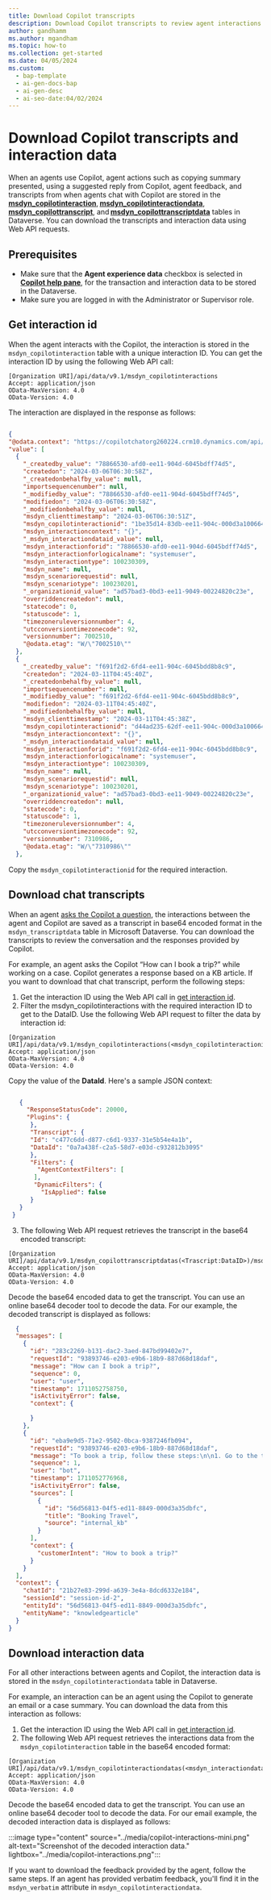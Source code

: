 ```yaml
---
title: Download Copilot transcripts
description: Download Copilot transcripts to review agent interactions and responses. 
author: gandhamm
ms.author: mgandham
ms.topic: how-to 
ms.collection: get-started 
ms.date: 04/05/2024
ms.custom:
  - bap-template
  - ai-gen-docs-bap
  - ai-gen-desc
  - ai-seo-date:04/02/2024
---
```


# Download Copilot transcripts and interaction data

When an agents use Copilot, agent actions such as copying summary presented, using a suggested reply from Copilot, agent feedback, and transcripts from when agents chat with Copilot are stored in the [**msdyn_copilotinteraction**](../develop/reference/entities/msdyn_copilotinteraction.md), [**msdyn_copilotinteractiondata**](../develop/reference/entities/msdyn_copilotinteractiondata.md), [**msdyn_copilottranscript**](../develop/reference/entities/msdyn_copilottranscript.md), and [**msdyn_copilottranscriptdata**](../develop/reference/entities/msdyn_copilottranscriptdata.md) tables in Dataverse. You can download the transcripts and interaction data using Web API requests.

## Prerequisites

- Make sure that the **Agent experience data** checkbox is selected in [**Copilot help pane**](../administer/copilot-enable-help-pane.md), for the transaction and interaction data to be stored in the Dataverse.
- Make sure you are logged in with the Administrator or Supervisor role.

## Get interaction id

When the agent interacts with the Copilot, the interaction is stored in the `msdyn_copilotinteraction` table with a unique interaction ID. You can get the interaction ID by using the following Web API call:

```http
[Organization URI]/api/data/v9.1/msdyn_copilotinteractions
Accept: application/json  
OData-MaxVersion: 4.0  
OData-Version: 4.0  
```

The interaction are displayed in the response as follows:
  ```json
  
{
  "@odata.context": "https://copilotchatorg260224.crm10.dynamics.com/api/data/v9.1/$metadata#msdyn_copilotinteractions",
  "value": [
    {
      "_createdby_value": "78866530-afd0-ee11-904d-6045bdff74d5",
      "createdon": "2024-03-06T06:30:58Z",
      "_createdonbehalfby_value": null,
      "importsequencenumber": null,
      "_modifiedby_value": "78866530-afd0-ee11-904d-6045bdff74d5",
      "modifiedon": "2024-03-06T06:30:58Z",
      "_modifiedonbehalfby_value": null,
      "msdyn_clienttimestamp": "2024-03-06T06:30:51Z",
      "msdyn_copilotinteractionid": "1be35d14-83db-ee11-904c-000d3a100664",
      "msdyn_interactioncontext": "{}",
      "_msdyn_interactiondataid_value": null,
      "msdyn_interactionforid": "78866530-afd0-ee11-904d-6045bdff74d5",
      "msdyn_interactionforlogicalname": "systemuser",
      "msdyn_interactiontype": 100230309,
      "msdyn_name": null,
      "msdyn_scenariorequestid": null,
      "msdyn_scenariotype": 100230201,
      "_organizationid_value": "ad57bad3-0bd3-ee11-9049-00224820c23e",
      "overriddencreatedon": null,
      "statecode": 0,
      "statuscode": 1,
      "timezoneruleversionnumber": 4,
      "utcconversiontimezonecode": 92,
      "versionnumber": 7002510,
      "@odata.etag": "W/\"7002510\""
    },
    {
      "_createdby_value": "f691f2d2-6fd4-ee11-904c-6045bdd8b8c9",
      "createdon": "2024-03-11T04:45:40Z",
      "_createdonbehalfby_value": null,
      "importsequencenumber": null,
      "_modifiedby_value": "f691f2d2-6fd4-ee11-904c-6045bdd8b8c9",
      "modifiedon": "2024-03-11T04:45:40Z",
      "_modifiedonbehalfby_value": null,
      "msdyn_clienttimestamp": "2024-03-11T04:45:38Z",
      "msdyn_copilotinteractionid": "d44ad235-62df-ee11-904c-000d3a100664",
      "msdyn_interactioncontext": "{}",
      "_msdyn_interactiondataid_value": null,
      "msdyn_interactionforid": "f691f2d2-6fd4-ee11-904c-6045bdd8b8c9",
      "msdyn_interactionforlogicalname": "systemuser",
      "msdyn_interactiontype": 100230309,
      "msdyn_name": null,
      "msdyn_scenariorequestid": null,
      "msdyn_scenariotype": 100230201,
      "_organizationid_value": "ad57bad3-0bd3-ee11-9049-00224820c23e",
      "overriddencreatedon": null,
      "statecode": 0,
      "statuscode": 1,
      "timezoneruleversionnumber": 4,
      "utcconversiontimezonecode": 92,
      "versionnumber": 7310986,
      "@odata.etag": "W/\"7310986\""
    },

  ```

Copy the `msdyn_copilotinteractionid` for the required interaction.

## Download chat transcripts

When an agent [asks the Copilot a question](../develop/copilot-enable-help-pane.md#enable-ask-a-question), the interactions between the agent and Copilot are saved as a transcript in base64 encoded format in the `msdyn_transcriptdata` table in Microsoft Dataverse. You can download the transcripts to review the conversation and the responses provided by Copilot.

For example, an agent asks the Copilot “How can I book a trip?” while working on a case. Copilot generates a response based on a KB article. If you want to download that chat transcript, perform the following steps:

1. Get the interaction ID using the Web API call in [get interaction id](#get-interaction-id).
1. Filter the msdyn_copilotinteractions with the required interaction ID to get to the DataID. Use the following Web API request to filter the data by interaction id:

```http
[Organization URI]/api/data/v9.1/msdyn_copilotinteractions(<msdyn_copilotinteractionid>)
Accept: application/json  
OData-MaxVersion: 4.0  
OData-Version: 4.0  
```
Copy the value of the **DataId**. Here's a sample JSON context:

  ```json
  
     { 
       "ResponseStatusCode": 20000, 
       "Plugins": { 
        }, 
        "Transcript": { 
        "Id": "c477c6dd-d877-c6d1-9337-31e5b54e4a1b", 
        "DataId": "0a7a438f-c2a5-58d7-e03d-c932812b3095"  
        }, 
        "Filters": { 
          "AgentContextFilters": [ 
         ], 
         "DynamicFilters": { 
           "IsApplied": false 
        } 
     } 
   }

  ```
3. The following Web API request retrieves the transcript in the base64 encoded transcript:

```http
[Organization URI]/api/data/v9.1/msdyn_copilottranscriptdatas(<Trascript:DataID>)/msdyn_transcriptdata)
Accept: application/json  
OData-MaxVersion: 4.0  
OData-Version: 4.0  
```

Decode the base64 encoded data to get the transcript. You can use an online base64 decoder tool to decode the data. For our example, the decoded transcript is displayed as follows:


  ```json
    { 
  "messages": [ 
    { 
      "id": "283c2269-b131-dac2-3aed-847bd99402e7", 
      "requestId": "93893746-e203-e9b6-18b9-887d68d18daf", 
      "message": "How can I book a trip?", 
      "sequence": 0, 
      "user": "user", 
      "timestamp": 1711052758750, 
      "isActivityError": false, 
      "context": {   

      } 
    }, 
    { 
      "id": "eba9e9d5-71e2-9502-0bca-9387246fb094", 
      "requestId": "93893746-e203-e9b6-18b9-887d68d18daf", 
      "message": "To book a trip, follow these steps:\n\n1. Go to the travel portal.\n2. Click on \"Travel\" and then select \"Book a Trip\".\n3. Fill in your name, contact information, and the dates of your trip.\n4. Choose your destination from the drop-down menu.\n5. Select a hotel from the drop-down menu and specify the check-in and check-out dates. If you don't want to book a hotel, you can check the \"I do not want to book a hotel\" box.\n6. Choose the type of rental car you want. If you don't want to rent a car, you can check the \"I do not want to rent a car\" box.\n7. Click \"Submit\".\n\nOnce you've submitted your booking request, you will receive a follow-up communication from an agent with a quote. You can also add any notes or additional information by clicking on the case from the My Bookings screen.", 
      "sequence": 1, 
      "user": "bot", 
      "timestamp": 1711052776968, 
      "isActivityError": false, 
      "sources": [ 
        { 
          "id": "56d56813-04f5-ed11-8849-000d3a35dbfc", 
          "title": "Booking Travel", 
          "source": "internal_kb" 
        } 
      ], 
      "context": { 
        "customerIntent": "How to book a trip?" 
      } 
    } 
  ], 
  "context": { 
    "chatId": "21b27e83-299d-a639-3e4a-8dcd6332e184", 
    "sessionId": "session-id-2", 
    "entityId": "56d56813-04f5-ed11-8849-000d3a35dbfc", 
    "entityName": "knowledgearticle" 
  } 
} 
  ```


## Download interaction data

For all other interactions between agents and Copilot, the interaction data is stored in the `msdyn_copilotinteractiondata` table in Dataverse. 

For example, an interaction can be an agent using the Copilot to generate an email or a case summary. You can download the data from this interaction as follows:

1. Get the interaction ID using the Web API call in [get interaction id](#get-interaction-id).
1. The following Web API request retrieves the interactions data from the `msdyn_copilotinteraction` table in the base64 encoded format:

```http
[Organization URI]/api/data/v9.1/msdyn_copilotinteractiondatas(<msdyn_interactiondataid>)/msdyn_copilotinteractiondata
Accept: application/json  
OData-MaxVersion: 4.0  
OData-Version: 4.0  
```
 Decode the base64 encoded data to get the transcript. You can use an online base64 decoder tool to decode the data. For our email example, the decoded interaction data is displayed as follows:

   :::image type="content" source="../media/copilot-interactions-mini.png" alt-text="Screenshot of the decoded interaction data." lightbox="../media/copilot-interactions.png":::

If you want to download the feedback provided by the agent, follow the same steps. If an agent has provided verbatim feedback, you'll find it in the `msdyn_verbatim` attribute in `msdyn_copilotinteractiondata`.

